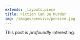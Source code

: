 ```yaml
---
extends: _layouts.piece
title: Fiction Can Be Murder
img: /images/pensive/pensive.jpg
---
```


This post is *profoundly* interesting.